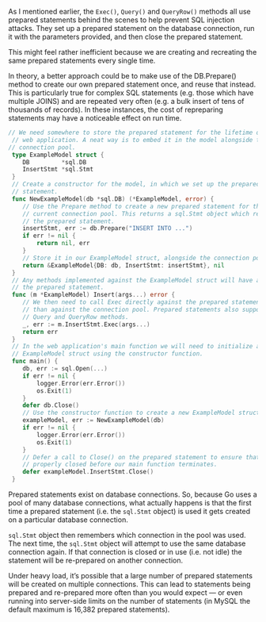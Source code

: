 As I mentioned earlier, the `Exec()`, `Query()` and `QueryRow()` methods all use prepared statements behind the scenes to help prevent SQL injection attacks. They set up a prepared statement on the database connection, run it with the parameters provided, and then close the prepared statement.

This might feel rather inefficient because we are creating and recreating the same prepared statements every single time.

In theory, a better approach could be to make use of the DB.Prepare() method to create our own prepared statement once, and reuse that instead. This is particularly true for complex SQL statements (e.g. those which have multiple JOINS) and are repeated very often (e.g. a bulk insert of tens of thousands of records). In these instances, the cost of repreparing statements may have a noticeable effect on run time.

```go
// We need somewhere to store the prepared statement for the lifetime of our
 // web application. A neat way is to embed it in the model alongside the
// connection pool.
 type ExampleModel struct {
    DB         *sql.DB
    InsertStmt *sql.Stmt
 }
 // Create a constructor for the model, in which we set up the prepared
 // statement.
 func NewExampleModel(db *sql.DB) (*ExampleModel, error) {
    // Use the Prepare method to create a new prepared statement for the
    // current connection pool. This returns a sql.Stmt object which represents
    // the prepared statement.
    insertStmt, err := db.Prepare("INSERT INTO ...")
    if err != nil {
        return nil, err
    }
    // Store it in our ExampleModel struct, alongside the connection pool.
    return &ExampleModel{DB: db, InsertStmt: insertStmt}, nil
 }
 // Any methods implemented against the ExampleModel struct will have access to
 // the prepared statement.
 func (m *ExampleModel) Insert(args...) error {
    // We then need to call Exec directly against the prepared statement, rather
    // than against the connection pool. Prepared statements also support the
    // Query and QueryRow methods.
    _, err := m.InsertStmt.Exec(args...)
    return err
 }
 // In the web application's main function we will need to initialize a new
 // ExampleModel struct using the constructor function.
 func main() {
    db, err := sql.Open(...)
    if err != nil {
        logger.Error(err.Error())
        os.Exit(1)
    }
    defer db.Close()
    // Use the constructor function to create a new ExampleModel struct.
    exampleModel, err := NewExampleModel(db)
    if err != nil {
        logger.Error(err.Error())
        os.Exit(1)
    }
    // Defer a call to Close() on the prepared statement to ensure that it is
    // properly closed before our main function terminates.
    defer exampleModel.InsertStmt.Close()
 }
```

Prepared statements exist on database connections. So, because Go uses a pool of many database connections, what actually happens is that the first time a prepared statement (i.e. the `sql.Stmt` object) is used it gets created on a particular database connection.

`sql.Stmt` object then remembers which connection in the pool was used. The next time, the `sql.Stmt` object will attempt to use the same database connection again. If that connection is closed or in use (i.e. not idle) the statement will be re-prepared on another connection.

Under heavy load, it’s possible that a large number of prepared statements will be created on multiple connections. This can lead to statements being prepared and re-prepared more often than you would expect — or even running into server-side limits on the number of statements (in MySQL the default maximum is 16,382 prepared statements).

